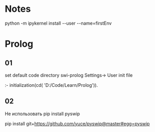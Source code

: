 # Notes

python -m ipykernel install --user --name=firstEnv


# Prolog
## 01
set default code directory swi-prolog
Settings-> User init file

:- initialization(cd( 'D:/Code/Learn/Prolog')).

## 02
Не использовать pip install pyswip

pip install git+https://github.com/yuce/pyswip@master#egg=pyswip
